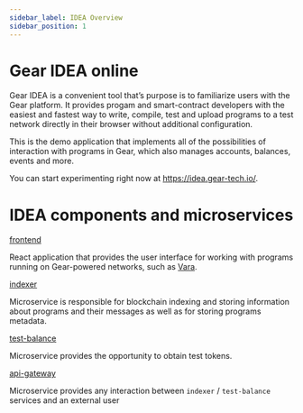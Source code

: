 ```yaml
---
sidebar_label: IDEA Overview
sidebar_position: 1
---
```


# Gear IDEA online

Gear IDEA is a convenient tool that’s purpose is to familiarize users with the Gear platform. It provides progam and smart-contract developers with the easiest and fastest way to write, compile, test and upload programs to a test network directly in their browser without additional configuration.

This is the demo application that implements all of the possibilities of interaction with programs in Gear, which also manages accounts, balances, events and more.

You can start experimenting right now at https://idea.gear-tech.io/.

# IDEA components and microservices

[frontend](https://github.com/gear-tech/gear-js/tree/main/idea/frontend)

React application that provides the user interface for working with programs running on Gear-powered networks, such as [Vara](https://vara.network/).

[indexer](https://github.com/gear-tech/gear-js/tree/master/idea/indexer)

Microservice is responsible for blockchain indexing and storing information about programs and their messages as well as for storing programs metadata.

[test-balance](https://github.com/gear-tech/gear-js/tree/main/idea/test-balance)

Microservice provides the opportunity to obtain test tokens.

[api-gateway](https://github.com/gear-tech/gear-js/tree/main/idea/api-gateway)

Microservice provides any interaction between `indexer` / `test-balance` services and an external user
